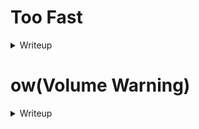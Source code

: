 # Too Fast
<details>
  <summary>Writeup</summary>  
  
  [![image](https://github.com/m4karoni/CTF/assets/70287409/2ebd127e-fcce-484b-bc0e-a42bbd78eea3)](#)

The challenge has given a [ctf.gif](https://github.com/m4karoni/CTF/assets/70287409/618d6c5a-c714-45f3-9ff2-d74319e1f030) file where if we download it, we can see that it's a qr code, but someone drew stuffs on it so we can't scan it properly.
  
In my experience, Photoshop is always a go to for me when dealing with gif files, and so I did.
  
![image](https://github.com/m4karoni/CTF/assets/70287409/330bf31b-7bbe-4519-80bc-53ee1764cc1c)  
In photoshop, these gifs are layers of different images that just repeat in a loop, so I used the Clone Stamp Tool to try to "erase" the drawings
![image](https://github.com/m4karoni/CTF/assets/70287409/a38fbd42-5d31-4c7c-b4b4-052646f95ae8)
  
After you've done it, it will be something like this  
![image](https://github.com/m4karoni/CTF/assets/70287409/9acb10aa-c0ee-4c04-ad9c-f559b63f63a9)  
It is the closest that I can do.  
It still have a little smudge on it but it's sufficient to read the qr code.
  
</details>  
  
# ow(Volume Warning)
<details>  
  <summary>Writeup</summary>  
  
[![image](https://github.com/m4karoni/CTF/assets/70287409/ac707c2a-d93b-4810-aa84-9e7eca6eae5e)](#)


Attachment: [ow.mp3](https://github.com/m4karoni/CTF/assets/70287409/aa7a8025-0219-4283-8e7a-79784962143b)  
  
**\*\*I REALLY DO NOT RECOMMEND CLICKING THE LINK BEFORE TURNING DOWN YOUR VOLUME ESPECIALLY HEADPHONE USERS\*\***  
  
For this challenge, we need to rely on some audio software, especially free ones, I recommend [Audacity](https://www.audacityteam.org/), which is an opensource audio file editor.  
  
<hr>  
When I first open up the file, it looks like this with spectogram view  

[![image](https://github.com/m4karoni/CTF/assets/70287409/09570747-533a-4c57-ac04-fd0f998d45ec)](#)  
[![image](https://github.com/m4karoni/CTF/assets/70287409/75f5cd86-1105-4f5c-b51c-808c62ff64e8)](#)  
<hr>  
But it's not what I wanted to see, so I look around the hints and it says this:  

[![image](https://github.com/m4karoni/CTF/assets/70287409/dbde982a-e9cb-4590-963f-b22201695d4d)](#)  
"What whispering," they said.  
  
I looked around on how to reduce noise in audacity and I came across this [tutorial](https://www.youtube.com/watch?v=Eyqgu4N9rho&pp=ygUraG93IHRvIGRlbGV0ZSBzcGVjaWZpYyBzcGVjdHJ1bSBpbiBhdWRhY2l0eQ%3D%3D).  
I have also stumbled upon this selection in the Effect menu. (Effect > Vocal Reduction and Isolation...)  

[![image](https://github.com/m4karoni/CTF/assets/70287409/e1f87533-3963-44ad-b974-0b79cb4a7790)](#)  
   
  <details>
  <summary>And managed to reduce unwanted noises and get the "whisper" as the flag.</summary>
  Flag: bcactf{n01s3_f4s2ph6}  
  </details>
</details>
